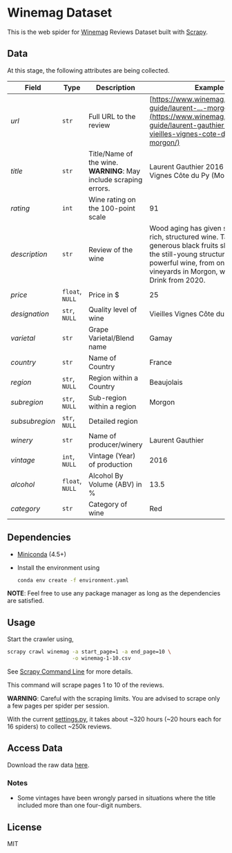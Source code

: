 # Winemag Dataset

This is the web spider for [Winemag](https://www.winemag.com/) Reviews Dataset
built with [Scrapy](https://scrapy.org/).

## Data

At this stage, the following attributes are being collected.

| **Field**  | **Type**  | **Description**  | **Example**  |
|---|---|---|---|
| _url_  | `str`  | Full URL to the review  |  [https://www.winemag.com/buying-guide/laurent-...-morgon/](https://www.winemag.com/buying-guide/laurent-gauthier-2016-vieilles-vignes-cote-du-py-morgon/) |
| _title_ | `str` | Title/Name of the wine. **WARNING**: May include scraping errors.  | Laurent Gauthier 2016 Vieilles Vignes Côte du Py (Morgon)  |
| _rating_  | `int` | Wine rating on the 100-point scale  | 91 |
| _description_  | `str` | Review of the wine  | Wood aging has given spice to this rich, structured wine. Tannins and generous black fruits show through the still-young structure. This powerful wine, from one of the top vineyards in Morgon, will age well. Drink from 2020. |
| _price_  | `float`, `NULL` | Price in $ |  25  |
| _designation_  | `str`, `NULL` | Quality level of wine  | Vieilles Vignes Côte du Py |
| _varietal_ | `str`  | Grape Varietal/Blend name  | Gamay |
| _country_  | `str`  | Name of Country  | France |
| _region_  | `str`, `NULL`  | Region within a Country  | Beaujolais  |
| _subregion_  | `str`, `NULL`  | Sub-region within a region  | Morgon  |
| _subsubregion_  | `str`, `NULL`  | Detailed region  |  |
| _winery_ | `str`  |  Name of producer/winery | Laurent Gauthier |
| _vintage_  | `int`, `NULL`  | Vintage (Year) of production  | 2016  |
| _alcohol_  | `float`, `NULL`  | Alcohol By Volume (ABV) in %  | 13.5  |
| _category_ | `str`  |  Category of wine | Red |

## Dependencies

* [Miniconda](https://docs.conda.io/en/latest/miniconda.html) (4.5+)

* Install the environment using
  ```bash
  conda env create -f environment.yaml
  ```
  
**NOTE**: Feel free to use any package manager as long as the dependencies are
satisfied.

## Usage

Start the crawler using,

```bash
scrapy crawl winemag -a start_page=1 -a end_page=10 \
                     -o winemag-1-10.csv
```

See [Scrapy Command Line](https://docs.scrapy.org/en/latest/topics/commands.html)
for more details.

This command will scrape pages 1 to 10 of the reviews.

**WARNING**: Careful with the scraping limits. You are advised to scrape only a 
few pages per spider per session.

With the current [settings.py](./winemag/settings.py), it takes about ~320 hours
(~20 hours each for 16 spiders) to collect ~250k reviews.

## Access Data

Download the raw data [here](http://bit.ly/winemag-raw-250k). 

### Notes

* Some vintages have been wrongly parsed in situations where the title included
  more than one four-digit numbers.

## License

MIT
